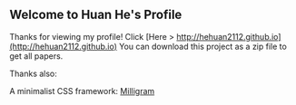 ## Welcome to Huan He's Profile

Thanks for viewing my profile! Click [Here > http://hehuan2112.github.io](http://hehuan2112.github.io)
You can download this project as a zip file to get all papers.

Thanks also:

A minimalist CSS framework: [Milligram](https://milligram.io/)
